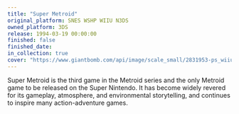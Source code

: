 ```yaml
---
title: "Super Metroid"
original_platform: SNES WSHP WIIU N3DS
owned_platform: 3DS
release: 1994-03-19 00:00:00
finished: false
finished_date: 
in_collection: true
cover: "https://www.giantbomb.com/api/image/scale_small/2831953-ps_wiiuvc_supermetroid.png"
---
```


Super Metroid is the third game in the Metroid series and the only Metroid game to be released on the Super Nintendo. It has become widely revered for its gameplay, atmosphere, and environmental storytelling, and continues to inspire many action-adventure games.
